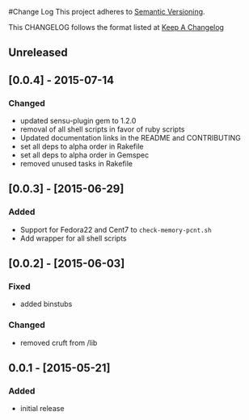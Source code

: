 #Change Log
This project adheres to [Semantic Versioning](http://semver.org/).

This CHANGELOG follows the format listed at [Keep A Changelog](http://keepachangelog.com/)

## Unreleased

## [0.0.4] - 2015-07-14
### Changed
- updated sensu-plugin gem to 1.2.0
- removal of all shell scripts in favor of ruby scripts
- Updated documentation links in the README and CONTRIBUTING
- set all deps to alpha order in Rakefile
- set all deps to alpha order in Gemspec
- removed unused tasks in Rakefile

## [0.0.3] - [2015-06-29]
### Added
- Support for Fedora22 and Cent7 to `check-memory-pcnt.sh`
- Add wrapper for all shell scripts

## [0.0.2] - [2015-06-03]
### Fixed
- added binstubs
### Changed
- removed cruft from /lib

## 0.0.1 - [2015-05-21]
### Added
- initial release

